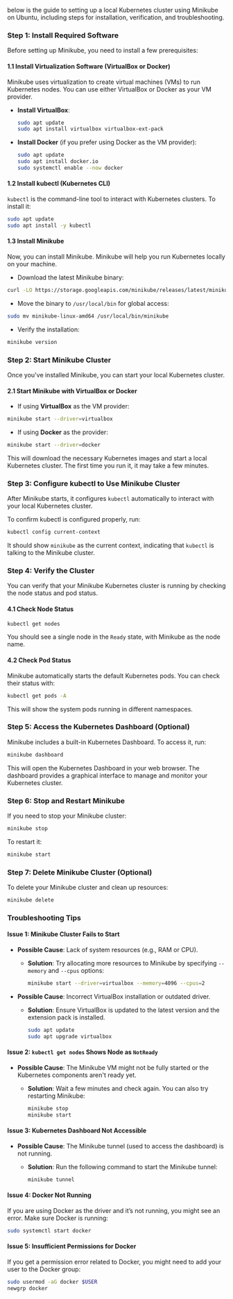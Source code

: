below is the guide to setting up a local Kubernetes cluster using Minikube on Ubuntu, including steps for installation, verification, and troubleshooting.

### Step 1: Install Required Software
Before setting up Minikube, you need to install a few prerequisites:

#### 1.1 Install Virtualization Software (VirtualBox or Docker)
Minikube uses virtualization to create virtual machines (VMs) to run Kubernetes nodes. You can use either VirtualBox or Docker as your VM provider.

- **Install VirtualBox**:
  ```bash
  sudo apt update
  sudo apt install virtualbox virtualbox-ext-pack
  ```

- **Install Docker** (if you prefer using Docker as the VM provider):
  ```bash
  sudo apt update
  sudo apt install docker.io
  sudo systemctl enable --now docker
  ```

#### 1.2 Install kubectl (Kubernetes CLI)
`kubectl` is the command-line tool to interact with Kubernetes clusters. To install it:

```bash
sudo apt update
sudo apt install -y kubectl
```

#### 1.3 Install Minikube
Now, you can install Minikube. Minikube will help you run Kubernetes locally on your machine.

- Download the latest Minikube binary:

```bash
curl -LO https://storage.googleapis.com/minikube/releases/latest/minikube-linux-amd64
```

- Move the binary to `/usr/local/bin` for global access:

```bash
sudo mv minikube-linux-amd64 /usr/local/bin/minikube
```

- Verify the installation:

```bash
minikube version
```

### Step 2: Start Minikube Cluster
Once you've installed Minikube, you can start your local Kubernetes cluster.

#### 2.1 Start Minikube with VirtualBox or Docker
- If using **VirtualBox** as the VM provider:

```bash
minikube start --driver=virtualbox
```

- If using **Docker** as the provider:

```bash
minikube start --driver=docker
```

This will download the necessary Kubernetes images and start a local Kubernetes cluster. The first time you run it, it may take a few minutes. 



### Step 3: Configure kubectl to Use Minikube Cluster
After Minikube starts, it configures `kubectl` automatically to interact with your local Kubernetes cluster.

To confirm kubectl is configured properly, run:

```bash
kubectl config current-context
```

It should show `minikube` as the current context, indicating that `kubectl` is talking to the Minikube cluster.

### Step 4: Verify the Cluster
You can verify that your Minikube Kubernetes cluster is running by checking the node status and pod status.

#### 4.1 Check Node Status
```bash
kubectl get nodes
```

You should see a single node in the `Ready` state, with Minikube as the node name.

#### 4.2 Check Pod Status
Minikube automatically starts the default Kubernetes pods. You can check their status with:

```bash
kubectl get pods -A
```

This will show the system pods running in different namespaces.

### Step 5: Access the Kubernetes Dashboard (Optional)
Minikube includes a built-in Kubernetes Dashboard. To access it, run:

```bash
minikube dashboard
```

This will open the Kubernetes Dashboard in your web browser. The dashboard provides a graphical interface to manage and monitor your Kubernetes cluster.

### Step 6: Stop and Restart Minikube
If you need to stop your Minikube cluster:

```bash
minikube stop
```

To restart it:

```bash
minikube start
```

### Step 7: Delete Minikube Cluster (Optional)
To delete your Minikube cluster and clean up resources:

```bash
minikube delete
```

### Troubleshooting Tips

#### Issue 1: Minikube Cluster Fails to Start
- **Possible Cause**: Lack of system resources (e.g., RAM or CPU).
  - **Solution**: Try allocating more resources to Minikube by specifying `--memory` and `--cpus` options:

    ```bash
    minikube start --driver=virtualbox --memory=4096 --cpus=2
    ```

- **Possible Cause**: Incorrect VirtualBox installation or outdated driver.
  - **Solution**: Ensure VirtualBox is updated to the latest version and the extension pack is installed.

    ```bash
    sudo apt update
    sudo apt upgrade virtualbox
    ```

#### Issue 2: `kubectl get nodes` Shows Node as `NotReady`
- **Possible Cause**: The Minikube VM might not be fully started or the Kubernetes components aren't ready yet.
  - **Solution**: Wait a few minutes and check again. You can also try restarting Minikube:

    ```bash
    minikube stop
    minikube start
    ```

#### Issue 3: Kubernetes Dashboard Not Accessible
- **Possible Cause**: The Minikube tunnel (used to access the dashboard) is not running.
  - **Solution**: Run the following command to start the Minikube tunnel:

    ```bash
    minikube tunnel
    ```

#### Issue 4: Docker Not Running
If you are using Docker as the driver and it’s not running, you might see an error. Make sure Docker is running:

```bash
sudo systemctl start docker
```

#### Issue 5: Insufficient Permissions for Docker
If you get a permission error related to Docker, you might need to add your user to the Docker group:

```bash
sudo usermod -aG docker $USER
newgrp docker
```


